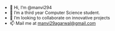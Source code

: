- 👋 Hi, I’m @manvi294
- 🌱 I’m a third year Computer Science student.
- 💞️ I’m looking to collaborate on innovative projects
- 📫 Mail me at manvi29agarwal@gmail.com

<!---
manvi294/manvi294 is a ✨ special ✨ repository because its `README.md` (this file) appears on your GitHub profile.
You can click the Preview link to take a look at your changes.
--->


